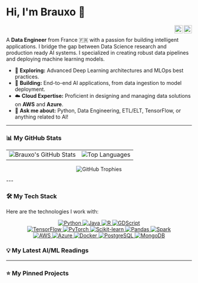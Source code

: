 # Hi, I'm Brauxo 👋

<a href="https://www.linkedin.com/in/your-linkedin-profile">
  <img align="right" alt="Brauxo's LinkedIn" width="22px" src="https://cdn.jsdelivr.net/npm/simple-icons@v3/icons/linkedin.svg" />
</a>
<a href="mailto:your-email@example.com">
  <img align="right" alt="Email" width="22px" src="https://cdn.jsdelivr.net/npm/simple-icons@v3/icons/gmail.svg" />
</a>

<br/>

A **Data Engineer** from France 🇫🇷 with a passion for building intelligent applications. I bridge the gap between Data Science research and production ready AI systems. I specialized in creating robust data pipelines and deploying machine learning models.

- 🧠 **Exploring:** Advanced Deep Learning architectures and MLOps best practices.
- 🚀 **Building:** End-to-end AI applications, from data ingestion to model deployment.
- ☁️ **Cloud Expertise:** Proficient in designing and managing data solutions on **AWS** and **Azure**.
- 💬 **Ask me about:** Python, Data Engineering, ETL/ELT, TensorFlow, or anything related to AI!

---

### 📊 My GitHub Stats

<p align="center">
  <table border="0" cellpadding="0" cellspacing="0">
    <tr>
      <td>
        <img src="https://github-readme-stats.vercel.app/api?username=Brauxo&show_icons=true&theme=tokyonight&hide_border=true&count_private=true" alt="Brauxo's GitHub Stats" />
      </td>
      <td>
        <img src="https://github-readme-stats.vercel.app/api/top-langs/?username=Brauxo&layout=compact&theme=tokyonight&hide_border=true" alt="Top Languages" />
      </td>
    </tr>
  </table>
<p align="center">
  <img src="https://github-profile-trophy.vercel.app/?username=Brauxo&theme=tokyonight&row=1&column=7" alt="GitHub Trophies" />
</p>
---

### 🛠️ My Tech Stack

Here are the technologies I work with:

<p align="center">
  <!-- Languages -->
  <a href="https://www.python.org" target="_blank"> <img src="https://img.shields.io/badge/Python-3776AB?style=for-the-badge&logo=python&logoColor=white" alt="Python"/> </a>
  <a href="https://www.java.com" target="_blank"> <img src="https://img.shields.io/badge/Java-ED8B00?style=for-the-badge&logo=openjdk&logoColor=white" alt="Java"/> </a>
  <a href="https://www.r-project.org/" target="_blank"> <img src="https://img.shields.io/badge/R-276DC3?style=for-the-badge&logo=r&logoColor=white" alt="R"/> </a>
  <a href="https://godotengine.org/" target="_blank"> <img src="https://img.shields.io/badge/GDScript-478CB0?style=for-the-badge&logo=godot-engine&logoColor=white" alt="GDScript"/> </a>
  <br/>
  <!-- DATA/ML -->
  <a href="https://www.tensorflow.org" target="_blank"> <img src="https://img.shields.io/badge/TensorFlow-FF6F00?style=for-the-badge&logo=tensorflow&logoColor=white" alt="TensorFlow"/> </a>
  <a href="https://pytorch.org/" target="_blank"> <img src="https://img.shields.io/badge/PyTorch-EE4C2C?style=for-the-badge&logo=pytorch&logoColor=white" alt="PyTorch"/> </a>
  <a href="https://scikit-learn.org/" target="_blank"> <img src="https://img.shields.io/badge/scikit--learn-%23F7931E?style=for-the-badge&logo=scikit-learn&logoColor=white" alt="Scikit-learn"/> </a>
  <a href="https://pandas.pydata.org/" target="_blank"> <img src="https://img.shields.io/badge/Pandas-150458?style=for-the-badge&logo=pandas&logoColor=white" alt="Pandas"/> </a>
  <a href="https://spark.apache.org/" target="_blank"> <img src="https://img.shields.io/badge/Apache%20Spark-E25A1C?style=for-the-badge&logo=apache-spark&logoColor=white" alt="Spark"/> </a>
  <br/>
  <!-- Devops -->
  <a href="https://aws.amazon.com" target="_blank"> <img src="https://img.shields.io/badge/AWS-232F3E?style=for-the-badge&logo=amazon-aws&logoColor=white" alt="AWS"/> </a>
  <a href="https://azure.microsoft.com" target="_blank"> <img src="https://img.shields.io/badge/Azure-0078D4?style=for-the-badge&logo=microsoft-azure&logoColor=white" alt="Azure"/> </a>
  <a href="https://www.docker.com/" target="_blank"> <img src="https://img.shields.io/badge/Docker-2496ED?style=for-the-badge&logo=docker&logoColor=white" alt="Docker"/> </a>
  <a href="https://www.postgresql.org" target="_blank"> <img src="https://img.shields.io/badge/PostgreSQL-336791?style=for-the-badge&logo=postgresql&logoColor=white" alt="PostgreSQL"/> </a>
  <a href="https://www.mongodb.com/" target="_blank"> <img src="https://img.shields.io/badge/MongoDB-47A248?style=for-the-badge&logo=mongodb&logoColor=white" alt="MongoDB"/> </a>
</p>

### 💡 My Latest AI/ML Readings

<!-- blog:START -->
<!-- This section is automatically updated by the CI/CD pipeline -->
<!-- blog:END -->

---

### ⭐ My Pinned Projects

